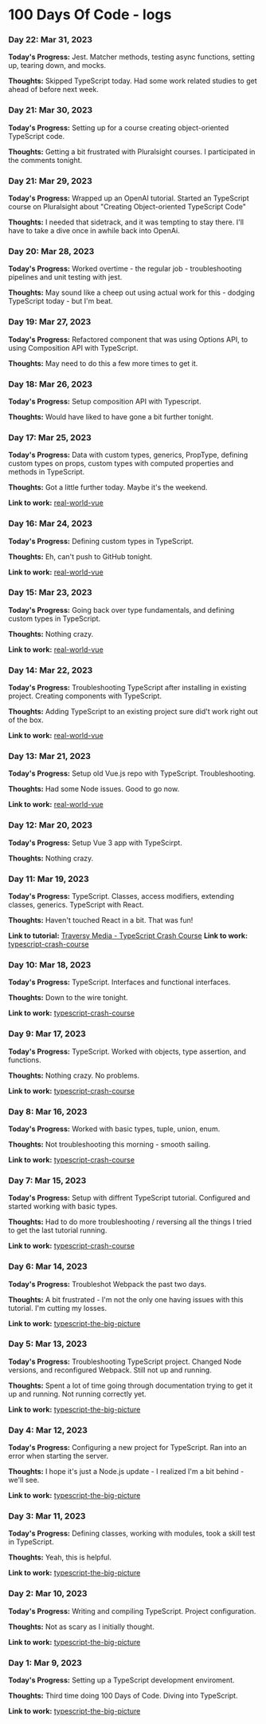 # 100 Days Of Code - logs

### Day 22: Mar 31, 2023

**Today's Progress:** Jest. Matcher methods, testing async functions, setting up, tearing down, and mocks.

**Thoughts:** Skipped TypeScript today. Had some work related studies to get ahead of before next week.

### Day 21: Mar 30, 2023

**Today's Progress:** Setting up for a course creating object-oriented TypeScript code.

**Thoughts:** Getting a bit frustrated with Pluralsight courses. I participated in the comments tonight.

### Day 21: Mar 29, 2023

**Today's Progress:** Wrapped up an OpenAI tutorial. Started an TypeScript course on Pluralsight about "Creating Object-oriented TypeScript Code"

**Thoughts:** I needed that sidetrack, and it was tempting to stay there. I'll have to take a dive once in awhile back into OpenAi.

### Day 20: Mar 28, 2023

**Today's Progress:** Worked overtime - the regular job - troubleshooting pipelines and unit testing with jest.

**Thoughts:** May sound like a cheep out using actual work for this - dodging TypeScript today - but I'm beat.

### Day 19: Mar 27, 2023

**Today's Progress:** Refactored component that was using Options API, to using Composition API with TypeScript.

**Thoughts:** May need to do this a few more times to get it.

### Day 18: Mar 26, 2023

**Today's Progress:** Setup composition API with Typescript.

**Thoughts:** Would have liked to have gone a bit further tonight.

### Day 17: Mar 25, 2023

**Today's Progress:** Data with custom types, generics, PropType, defining custom types on props, custom types with computed properties and methods in TypeScript.

**Thoughts:** Got a little further today. Maybe it's the weekend.

**Link to work:** [real-world-vue](https://github.com/Jason-Hargrove/real-world-vue.git)

### Day 16: Mar 24, 2023

**Today's Progress:** Defining custom types in TypeScript.

**Thoughts:** Eh, can't push to GitHub tonight.

**Link to work:** [real-world-vue](https://github.com/Jason-Hargrove/real-world-vue.git)

### Day 15: Mar 23, 2023

**Today's Progress:** Going back over type fundamentals, and defining custom types in TypeScript.

**Thoughts:** Nothing crazy.

**Link to work:** [real-world-vue](https://github.com/Jason-Hargrove/real-world-vue.git)

### Day 14: Mar 22, 2023

**Today's Progress:** Troubleshooting TypeScript after installing in existing project. Creating components with TypeScript.

**Thoughts:** Adding TypeScript to an existing project sure did't work right out of the box.

**Link to work:** [real-world-vue](https://github.com/Jason-Hargrove/real-world-vue.git)

### Day 13: Mar 21, 2023

**Today's Progress:** Setup old Vue.js repo with TypeScript. Troubleshooting.

**Thoughts:** Had some Node issues. Good to go now.

**Link to work:** [real-world-vue](https://github.com/Jason-Hargrove/real-world-vue.git)

### Day 12: Mar 20, 2023

**Today's Progress:** Setup Vue 3 app with TypeScirpt.

**Thoughts:** Nothing crazy.

### Day 11: Mar 19, 2023

**Today's Progress:** TypeScript. Classes, access modifiers,
extending classes, generics. TypeScript with React.

**Thoughts:** Haven't touched React in a bit. That was fun!

**Link to tutorial:** [Traversy Media - TypeScript Crash Course](https://youtu.be/BCg4U1FzODs)
**Link to work:** [typescript-crash-course](https://github.com/Jason-Hargrove/typescript-crash-course.git)

### Day 10: Mar 18, 2023

**Today's Progress:** TypeScript. Interfaces and functional interfaces.

**Thoughts:** Down to the wire tonight.

**Link to work:** [typescript-crash-course](https://github.com/Jason-Hargrove/typescript-crash-course.git)

### Day 9: Mar 17, 2023

**Today's Progress:** TypeScript. Worked with objects, type assertion, and functions.

**Thoughts:** Nothing crazy. No problems.

**Link to work:** [typescript-crash-course](https://github.com/Jason-Hargrove/typescript-crash-course.git)

### Day 8: Mar 16, 2023

**Today's Progress:** Worked with basic types, tuple, union, enum.

**Thoughts:** Not troubleshooting this morning - smooth sailing.

**Link to work:** [typescript-crash-course](https://github.com/Jason-Hargrove/typescript-crash-course.git)

### Day 7: Mar 15, 2023

**Today's Progress:** Setup with diffrent TypeScript tutorial. Configured and started working with basic types.

**Thoughts:** Had to do more troubleshooting / reversing all the things I tried to get the last tutorial running.

**Link to work:** [typescript-crash-course](https://github.com/Jason-Hargrove/typescript-crash-course.git)

### Day 6: Mar 14, 2023

**Today's Progress:** Troubleshot Webpack the past two days.

**Thoughts:** A bit frustrated - I'm not the only one having issues with this tutorial. I'm cutting my losses.

**Link to work:** [typescript-the-big-picture](https://github.com/Jason-Hargrove/typescript-the-big-picture.git)

### Day 5: Mar 13, 2023

**Today's Progress:** Troubleshooting TypeScript project. Changed Node versions, and reconfigured Webpack. Still not up and running.

**Thoughts:** Spent a lot of time going through documentation trying to get it up and running. Not running correctly yet.

**Link to work:** [typescript-the-big-picture](https://github.com/Jason-Hargrove/typescript-the-big-picture.git)

### Day 4: Mar 12, 2023

**Today's Progress:** Configuring a new project for TypeScript. Ran into an error when starting the server.

**Thoughts:** I hope it's just a Node.js update - I realized I'm a bit behind - we'll see.

**Link to work:** [typescript-the-big-picture](https://github.com/Jason-Hargrove/typescript-the-big-picture.git)

### Day 3: Mar 11, 2023

**Today's Progress:** Defining classes, working with modules, took a skill test in TypeScript.

**Thoughts:** Yeah, this is helpful.

**Link to work:** [typescript-the-big-picture](https://github.com/Jason-Hargrove/typescript-the-big-picture.git)

### Day 2: Mar 10, 2023

**Today's Progress:** Writing and compiling TypeScript. Project configuration.

**Thoughts:** Not as scary as I initially thought.

**Link to work:** [typescript-the-big-picture](https://github.com/Jason-Hargrove/typescript-the-big-picture.git)

### Day 1: Mar 9, 2023

**Today's Progress:** Setting up a TypeScript development enviroment.

**Thoughts:** Third time doing 100 Days of Code. Diving into TypeScript.

**Link to work:** [typescript-the-big-picture](https://github.com/Jason-Hargrove/typescript-the-big-picture.git)
